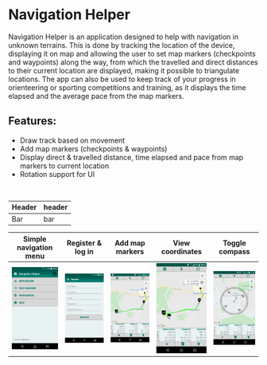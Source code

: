 # Navigation Helper

Navigation Helper is an application designed to help with navigation in unknown terrains. This is done by tracking the location of the device, displaying it on map and allowing the user to set map markers (checkpoints and waypoints) along the way, from which the travelled and direct distances to their current location are displayed, making it possible to triangulate locations. The app can also be used to keep track of your progress in orienteering or sporting competitions and training, as it displays the time elapsed and the average pace from the map markers.

## Features:
  * Draw track based on movement
  * Add map markers (checkpoints & waypoints)
  * Display direct & travelled distance, time elapsed and pace from map markers to current location
  * Rotation support for UI
<br/>

<div class="foo">

Header | header
------ | -----
Bar | bar

</div>

| Simple navigation menu | Register & log in | Add map markers | View coordinates | Toggle compass |
|-------------------|-------------------|-------------------|-------------------|-------------------|
| <img src="screenshots/screenshot1.png" width="600"> | <img src="screenshots/screenshot2.png" width="600"> | <img src="screenshots/screenshot3.png" width="600"> | <img src="screenshots/screenshot4.png" width="600"> | <img src="screenshots/screenshot5.png" width="600"> |
